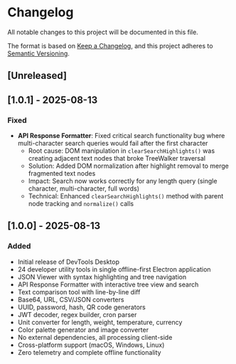 # Changelog

All notable changes to this project will be documented in this file.

The format is based on [Keep a Changelog](https://keepachangelog.com/en/1.0.0/),
and this project adheres to [Semantic Versioning](https://semver.org/spec/v2.0.0.html).

## [Unreleased]

## [1.0.1] - 2025-08-13

### Fixed

- **API Response Formatter**: Fixed critical search functionality bug where multi-character search queries would fail after the first character
  - Root cause: DOM manipulation in `clearSearchHighlights()` was creating adjacent text nodes that broke TreeWalker traversal
  - Solution: Added DOM normalization after highlight removal to merge fragmented text nodes
  - Impact: Search now works correctly for any length query (single character, multi-character, full words)
  - Technical: Enhanced `clearSearchHighlights()` method with parent node tracking and `normalize()` calls

## [1.0.0] - 2025-08-13

### Added

- Initial release of DevTools Desktop
- 24 developer utility tools in single offline-first Electron application
- JSON Viewer with syntax highlighting and tree navigation
- API Response Formatter with interactive tree view and search
- Text comparison tool with line-by-line diff
- Base64, URL, CSV/JSON converters
- UUID, password, hash, QR code generators
- JWT decoder, regex builder, cron parser
- Unit converter for length, weight, temperature, currency
- Color palette generator and image converter
- No external dependencies, all processing client-side
- Cross-platform support (macOS, Windows, Linux)
- Zero telemetry and complete offline functionality
